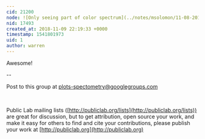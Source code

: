 ```yaml
---
cid: 21200
node: ![Only seeing part of color spectrum](../notes/msolomon/11-08-2018/only-seeing-part-of-color-spectrum)
nid: 17493
created_at: 2018-11-09 22:19:33 +0000
timestamp: 1541801973
uid: 1
author: warren
---
```


Awesome!



 
 --   

 Post to this group at plots-spectometry@googlegroups.com  

 &nbsp;  

 Public Lab mailing lists ([http://publiclab.org/lists](http://publiclab.org/lists)) are great for discussion, but to get attribution, open source your work, and make it easy for others to find and cite your contributions, please publish your work at [http://publiclab.org](http://publiclab.org)  
